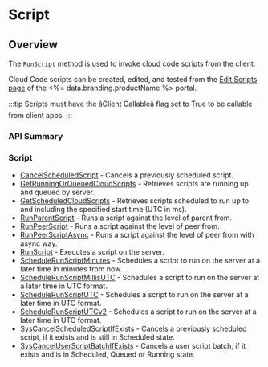 # Script
## Overview



The <code>[RunScript](/api/capi/script/runscript)</code> method is used to invoke cloud code scripts from the client.

Cloud Code scripts can be created, edited, and tested from the [Edit Scripts page](https://portal.braincloudservers.com/admin/dashboard#/development/serverscripts-edit)
of the <%= data.branding.productName %> portal.

:::tip
Scripts must have the âClient Callableâ flag set to True to be callable from client apps.
:::

### API Summary

### Script
* [CancelScheduledScript](/api/capi/script/cancelscheduledscript) - Cancels a previously scheduled script.
* [GetRunningOrQueuedCloudScripts](/api/capi/script/getrunningorqueuedcloudscripts) - Retrieves scripts are running up and queued by server.
* [GetScheduledCloudScripts](/api/capi/script/getscheduledcloudscripts) - Retrieves scripts scheduled to run up to and including the specified start time (UTC in ms).
* [RunParentScript](/api/capi/script/runparentscript) - Runs a script against the level of parent from.
* [RunPeerScript](/api/capi/script/runpeerscript) - Runs a script against the level of peer from.
* [RunPeerScriptAsync](/api/capi/script/runpeerscriptasync) - Runs a script against the level of peer from with async way.
* [RunScript](/api/capi/script/runscript) - Executes a script on the server.
* [ScheduleRunScriptMinutes](/api/capi/script/schedulerunscriptminutes) - Schedules a script to run on the server at a later time in minutes from now.
* [ScheduleRunScriptMillisUTC](/api/capi/script/schedulerunscriptmillisutc) - Schedules a script to run on the server at a later time in UTC format.
* [ScheduleRunScriptUTC](/api/capi/script/schedulerunscriptutc) - Schedules a script to run on the server at a later time in UTC format.
* [ScheduleRunScriptUTCv2](/api/capi/script/schedulerunscriptutcv2) - Schedules a script to run on the server at a later time in UTC format.
* [SysCancelScheduledScriptIfExists](/api/capi/script/syscancelscheduledscriptifexists) - Cancels a previously scheduled script, if it exists and is still in Scheduled state.
* [SysCancelUserScriptBatchIfExists](/api/capi/script/syscanceluserscriptbatchifexists) - Cancels a user script batch, if it exists and is in Scheduled, Queued or Running state.

<DocCardList />